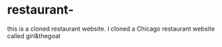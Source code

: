 # restaurant-
this is a cloned restaurant website. I cloned a Chicago restaurant website called girl&amp;thegoat
